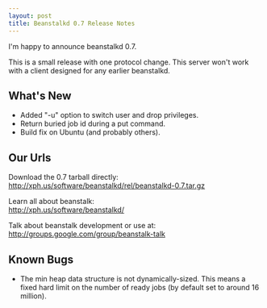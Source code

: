 ```yaml
---
layout: post
title: Beanstalkd 0.7 Release Notes
---
```


I'm happy to announce beanstalkd 0.7.

This is a small release with one protocol change. This server won't
work with a client designed for any earlier beanstalkd.


What's New
----------

 * Added "-u" option to switch user and drop privileges.
 * Return buried job id during a put command.
 * Build fix on Ubuntu (and probably others).


Our Urls
--------

Download the 0.7 tarball directly:  
<http://xph.us/software/beanstalkd/rel/beanstalkd-0.7.tar.gz>

Learn all about beanstalk:  
<http://xph.us/software/beanstalkd/>

Talk about beanstalk development or use at:  
<http://groups.google.com/group/beanstalk-talk>


Known Bugs
----------

 * The min heap data structure is not dynamically-sized. This means a
   fixed hard limit on the number of ready jobs (by default set to
   around 16 million).

